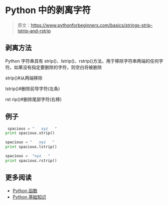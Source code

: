 # Python 中的剥离字符

> 原文：<https://www.pythonforbeginners.com/basics/strings-strip-lstrip-and-rstrip>

## 剥离方法

Python 字符串具有 strip()、lstrip()、rstrip()方法，用于移除字符串两端的任何字符。如果没有指定要删除的字符，则空白将被删除

strip()#从两端移除

lstrip()#删除前导字符(左条)

rst rip()#删除尾部字符(右移)

## 例子

```py
 spacious = "   xyz   "
print spacious.strip()

spacious = "   xyz   "
print spacious.lstrip()

spacious =  "xyz   "
print spacious.rstrip()
```

## 更多阅读

*   [Python 函数](https://www.pythonforbeginners.com/basics/python-functions-cheat-sheet)
*   [Python 基础知识](/basics/)